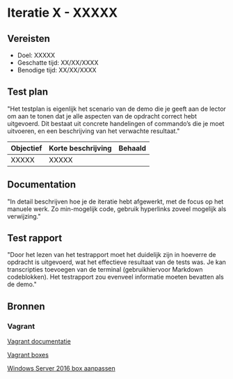 # Iteratie X - XXXXX

## Vereisten

- Doel: XXXXX
- Geschatte tijd: XX/XX/XXXX
- Benodige tijd: XX/XX/XXXX

## Test plan

"Het testplan is eigenlijk het scenario van de demo die je geeft aan de lector om aan te tonen dat je alle aspecten van de opdracht correct hebt uitgevoerd. Dit bestaat uit concrete handelingen of commando’s die je moet uitvoeren, en een beschrijving van het verwachte resultaat."

|Objectief|Korte beschrijving|Behaald|
|---------|------------------|-------|
|XXXXX|XXXXX||

## Documentation

"In detail beschrijven hoe je de iteratie hebt afgewerkt, met de focus op het manuele werk. Zo min-mogelijk code, gebruik hyperlinks zoveel mogelijk als verwijzing."

## Test rapport

"Door het lezen van het testrapport moet het duidelijk zijn in hoeverre de opdracht is uitgevoerd, wat het effectieve resultaat van de tests was. Je kan transcripties toevoegen van de terminal (gebruikhiervoor Markdown codeblokken). Het testrapport zou evenveel informatie moeten bevatten als de demo."

## Bronnen

### Vagrant

[Vagrant documentatie](https://www.vagrantup.com/docs/index.html)

[Vagrant boxes](https://app.vagrantup.com/boxes/search)

[Windows Server 2016 box aanpassen](https://app.vagrantup.com/mwrock/boxes/Windows2016)